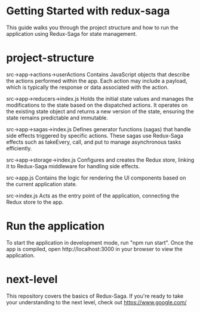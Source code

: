 
# Getting Started with redux-saga
This guide walks you through the project structure and how to run the application using Redux-Saga for state management.


# project-structure 

 src->app->actions->userActions 
 Contains JavaScript objects that describe the actions performed within the app. Each action may include a payload, which is typically the response or data associated with the action.

 src->app->reducers->index.js
 Holds the initial state values and manages the modifications to the state based on the dispatched actions. It operates on the existing state object and returns a new version of the state, ensuring the state remains predictable and immutable.

 src->app->sagas->index.js
 Defines generator functions (sagas) that handle side effects triggered by specific actions. These sagas use Redux-Saga effects such as takeEvery, call, and put to manage asynchronous tasks efficiently.

 src->app->storage->index.js
 Configures and creates the Redux store, linking it to Redux-Saga middleware for handling side effects.

 src->app.js
 Contains the logic for rendering the UI components based on the current application state.

 src->index.js
 Acts as the entry point of the application, connecting the Redux store to the app.


# Run the application 
 To start the application in development mode, run "npm run start". Once the app is compiled, open http://localhost:3000 in your browser to view the application.


# next-level
 This repository covers the basics of Redux-Saga. If you're ready to take your understanding to the next level, check out https://www.google.com/
